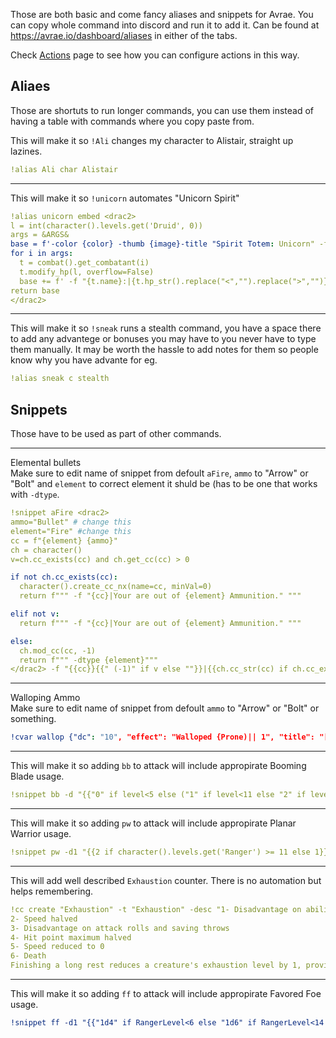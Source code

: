 Those are both basic and come fancy aliases and snippets for Avrae.
You can copy whole command into discord and run it to add it.
Can be found at https://avrae.io/dashboard/aliases in either of the tabs.

Check [Actions](https://github.com/Landsil/Avrae-Customizations/blob/main/actions.md) page to see how you can configure actions in this way.

## Aliaes
Those are shortuts to run longer commands, you can use them instead of having a table with commands where you copy paste from.

This will make it so `!Ali` changes my character to Alistair, straight up lazines.
```yaml
!alias Ali char Alistair
```
___
This will make it so `!unicorn` automates "Unicorn Spirit"
```yaml
!alias unicorn embed <drac2>
l = int(character().levels.get('Druid', 0))
args = &ARGS&
base = f'-color {color} -thumb {image}-title "Spirit Totem: Unicorn" -f "Meta:|**Healing:** {l}" -desc "The unicorn spirit lends its protection to those nearby. You and your allies gain advantage on all ability checks made to detect creatures in the spirit\'s aura. In addition, if you cast a spell using a spell slot that restores hit points to any creature inside or outside the aura, each creature of your choice in the aura also regains hit points equal to your druid level."'
for i in args:
  t = combat().get_combatant(i)
  t.modify_hp(l, overflow=False)
  base += f' -f "{t.name}:|{t.hp_str().replace("<","").replace(">","")}|inline"'
return base
</drac2>
```
___

This will make it so `!sneak` runs a stealth command, you have a space there to add any advantege or bonuses you may have to you never have to type them manually. It may be worth the hassle to add notes for them so people know why you have advante for eg.
```yaml
!alias sneak c stealth
```

## Snippets
Those have to be used as part of other commands.
___

Elemental bullets    
Make sure to edit name of snippet from defoult `aFire`, `ammo` to "Arrow" or "Bolt" and `element` to correct element it shuld be (has to be one that works with `-dtype`.
```yaml
!snippet aFire <drac2>
ammo="Bullet" # change this
element="Fire" #change this
cc = f"{element} {ammo}"
ch = character()
v=ch.cc_exists(cc) and ch.get_cc(cc) > 0

if not ch.cc_exists(cc):
  character().create_cc_nx(name=cc, minVal=0)
  return f""" -f "{cc}|Your are out of {element} Ammunition." """

elif not v:
  return f""" -f "{cc}|Your are out of {element} Ammunition." """

else:
  ch.mod_cc(cc, -1)
  return f""" -dtype {element}"""
</drac2> -f "{{cc}}{{" (-1)" if v else ""}}|{{ch.cc_str(cc) if ch.cc_exists(cc) else "*None*"}}"
```
___
Walloping Ammo    
Make sure to edit name of snippet from defoult `ammo` to "Arrow" or "Bolt" or something.
```yaml
!cvar wallop {"dc": "10", "effect": "Walloped {Prone)|| 1", "title": "[name] uses walloping ammunition!", "desc": "A creature hit by the ammunition must succeed on a DC 10 Strength saving throw or be knocked prone.", "save": "str"}
```
___

This will make it so adding `bb` to attack will include appropirate Booming Blade usage.
```yaml
!snippet bb -d "{{"0" if level<5 else ("1" if level<11 else "2" if level<17 else "3")+"d8"}} [thunder]" -f "Booming Blade | On a hit, the target immediately takes {{vroll(str((("1" if level<5 else "2" if level<11 else "3" if level<17 else "4") +"d8")))}} thunder damage if it willingly moves before the start of your next turn."
```
___

This will make it so adding `pw` to attack will include appropirate Planar Warrior usage.
```yaml
!snippet pw -d1 "{{2 if character().levels.get('Ranger') >= 11 else 1}}d8 [force]" -dtype force -f "Planar Warrior|As a bonus action, choose one creature you can see within 30 feet of you. The next time you hit that creature on this turn with a weapon attack, all damage dealt by the attack becomes force damage, and the creature takes an extra 1d8 force damage from the attack."
```
___

This will add well described `Exhaustion` counter. There is no automation but helps remembering.
```yaml
!cc create "Exhaustion" -t "Exhaustion" -desc "1- Disadvantage on ability checks
2- Speed halved
3- Disadvantage on attack rolls and saving throws
4- Hit point maximum halved
5- Speed reduced to 0
6- Death
Finishing a long rest reduces a creature's exhaustion level by 1, provided that the creature has also ingested some food and drink. Also, being raised from the dead reduces a creature’s exhaustion level by 1." -reset long -resetby -1 -max 6 -min 0 -type bubble -value 0
```
___
This will make it so adding `ff` to attack will include appropirate Favored Foe usage.
```yaml
!snippet ff -d1 "{{"1d4" if RangerLevel<6 else "1d6" if RangerLevel<14 else "1d8"}}" -f "Favored Foe|The first time on each of your turns that you hit the favored enemy and deal damage to it, including when you mark it, you can increase that damage by 1d4. This feature's extra damage increases when you reach certain levels in this class: to 1d6 at 6th level and to 1d8 at 14th level."
```
